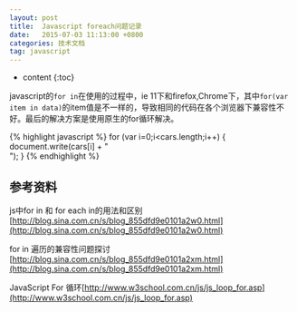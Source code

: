 ```yaml
---
layout: post
title:  Javascript foreach问题记录
date:   2015-07-03 11:13:00 +0800
categories: 技术文档
tag: javascript
---
```


* content
{:toc}


javascript的`for in`在使用的过程中，ie 11下和firefox,Chrome下，其中`for(var item in data)`的item值是不一样的，导致相同的代码在各个浏览器下兼容性不好。最后的解决方案是使用原生的for循环解决。

{% highlight javascript %}
for (var i=0;i<cars.length;i++)
{
document.write(cars[i] + "<br>");
}
{% endhighlight %}

参考资料
---------------------------

js中for in 和 for each in的用法和区别 [http://blog.sina.com.cn/s/blog_855dfd9e0101a2w0.html](http://blog.sina.com.cn/s/blog_855dfd9e0101a2w0.html)

for in 遍历的兼容性问题探讨 [http://blog.sina.com.cn/s/blog_855dfd9e0101a2xm.html](http://blog.sina.com.cn/s/blog_855dfd9e0101a2xm.html)

JavaScript For 循环[http://www.w3school.com.cn/js/js_loop_for.asp](http://www.w3school.com.cn/js/js_loop_for.asp)
